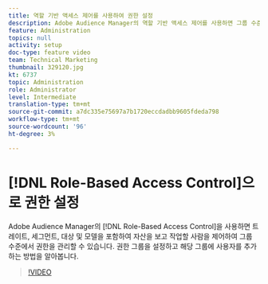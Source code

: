 ```yaml
---
title: 역할 기반 액세스 제어를 사용하여 권한 설정
description: Adobe Audience Manager의 역할 기반 액세스 제어를 사용하면 그룹 수준에서 권한을 관리할 수 있으며 트레이트, 세그먼트, 대상 및 모델을 포함하여 자산을 보고 작업할 사람을 제어할 수 있습니다. 권한 그룹을 설정하고 해당 그룹에 사용자를 추가하는 방법을 알아봅니다.
feature: Administration
topics: null
activity: setup
doc-type: feature video
team: Technical Marketing
thumbnail: 329120.jpg
kt: 6737
topic: Administration
role: Administrator
level: Intermediate
translation-type: tm+mt
source-git-commit: a7dc335e75697a7b1720eccdadbb9605fdeda798
workflow-type: tm+mt
source-wordcount: '96'
ht-degree: 3%

---
```



# [!DNL Role-Based Access Control]으로 권한 설정

Adobe Audience Manager의 [!DNL Role-Based Access Control]을 사용하면 트레이트, 세그먼트, 대상 및 모델을 포함하여 자산을 보고 작업할 사람을 제어하여 그룹 수준에서 권한을 관리할 수 있습니다. 권한 그룹을 설정하고 해당 그룹에 사용자를 추가하는 방법을 알아봅니다.

>[!VIDEO](https://video.tv.adobe.com/v/329120/?quality=12&learn=on)
